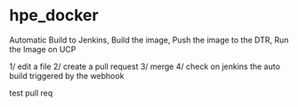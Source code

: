 # hpe_docker

Automatic Build to Jenkins, Build the image, Push the image to the DTR, Run the Image on UCP

1/ edit a file
2/ create a pull request
3/ merge
4/ check on jenkins the auto build triggered by the webhook

test pull req
